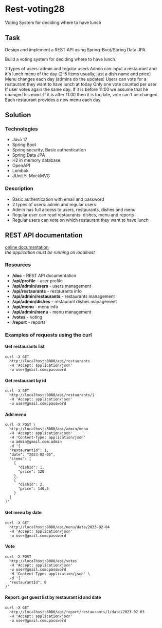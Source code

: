 # Rest-voting28
Voting System for deciding where to have lunch

## Task
Design and implement a REST API using Spring-Boot/Spring Data JPA.

Build a voting system for deciding where to have lunch.

2 types of users: admin and regular users
Admin can input a restaurant and it's lunch menu of the day (2-5 items usually, just a dish name and price)
Menu changes each day (admins do the updates)
Users can vote for a restaurant they want to have lunch at today
Only one vote counted per user
If user votes again the same day:
If it is before 11:00 we assume that he changed his mind.
If it is after 11:00 then it is too late, vote can't be changed
Each restaurant provides a new menu each day.

## Solution

### Technologies
* Java 17
* Spring Boot
* Spring security, Basic authentication
* Spring Data JPA
* H2 in memory database
* OpenAPI
* Lombok
* JUnit 5, MockMVC

### Description
* Basic authentication with email and password
* 2 types of users: admin and regular users
* Admin has full access to users, restaurants, dishes and menu
* Regular user can read restaurants, dishes, menu and reports
* Regular users can vote on which restaurant they want to have lunch

## REST API documentation
<a href="http://localhost:8080/doc">online documentation</a> 
<br> *the application must be running on localhost*

### Resources
* **/doc** - REST API documentation
* **/api/profile** - user profile
* **/api/admin/users** - users management
* **/api/restaurants** - restaurants info
* **/api/admin/restaurants** - restaurants management
* **/api/admin/dishes** - restaurant dishes management
* **/api/menu** - menu info
* **/api/admin/menu** - menu management
* **/votes** - voting
* **/report** - reports

### Examples of requests using the curl

#### Get restaurants list
```
curl -X GET
  http://localhost:8080/api/restaurants
  -H 'Accept: application/json'
  -u user@gmail.com:password
```
#### Get restaurant by id
```
curl -X GET
  http://localhost:8080/api/restaurants/1
  -H 'Accept: application/json'
  -u user@gmail.com:password
```
#### Add menu
```
curl -X POST \
  http://localhost:8080/api/admin/menu
  -H 'Accept: application/json'
  -H 'Content-Type: application/json'
  -u admin@gmail.com:admin
  -d '{
  "restaurantId": 1,
  "date": "2023-02-05",
  "items": [
    {
      "dishId": 1,
      "price": 120
    },
    {
      "dishId": 2,
      "price": 140.5
    }
  ]
}' 
```
#### Get menu by date
```
curl -X GET
  http://localhost:8080/api/menu/date/2023-02-04
  -H 'Accept: application/json'
  -u user@gmail.com:password
```
#### Vote
```
curl -X POST
  http://localhost:8080/api/votes
  -H 'Accept: application/json'
  -u user@gmail.com:password
  -H 'Content-Type: application/json' \
  -d '{
  "restaurantId": 0
}'
```
#### Report: get guest list by restaurant id and date
```
curl -X GET
  http://localhost:8080/api/report/restaurants/1/date/2023-02-03
  -H 'Accept: application/json'
  -u user@gmail.com:password
```
